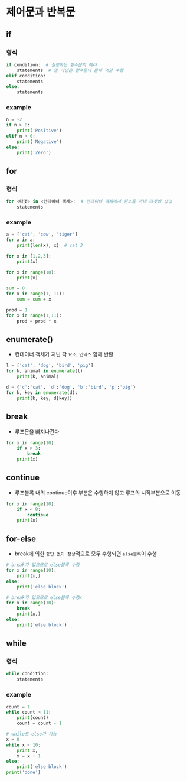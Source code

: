 # 제어문과 반복문

## if

### 형식
```python
if condition:  # 실행하는 함수문의 헤더
	statements  # 밑 라인은 함수문의 몸체 역할 수행
elif condition:
	statements
else:
	statements
```

### example
```python
n = -2
if n > 0:
    print('Positive')
elif n < 0:
    print('Negative')
else:
    print('Zero')
```

## for

### 형식
```python
for <타겟> in <컨테이너 객체>:  # 컨테이너 객체에서 원소를 꺼내 타겟에 삽입
	statements
```

### example
```python
a = ['cat', 'cow', 'tiger']
for x in a:
	print(len(x), x)  # cat 3

for x in [1,2,3]:
	print(x)

for x in range(10):
	print(x)

sum = 0
for x in range(1, 11):
	sum = sum + x

prod = 1
for x in range(1,11):
	prod = prod * x
```

## enumerate()
* 컨테이너 객체가 지닌 각 `요소`, `인덱스` 함께 반환
```python
l = ['cat', 'dog', 'bird', 'pig']
for k, animal in enumerate(l):
	print(k, animal)

d = {'c':'cat', 'd':'dog', 'b':'bird', 'p':'pig'}
for k, key in enumerate(d):
	print(k, key, d[key])
```

## break
* 루프문을 빠져나간다
```python
for x in range(10):
	if x > 3:
		break
	print(x)
```

## continue
* 루프블록 내의 continue이후 부분은 수행하지 않고 루프의 시작부분으로 이동
```python
for x in range(10):
	if x < 8:
		continue
	print(x)
```

## for-else
* break에 의한 `중단 없이 정상`적으로 모두 수행되면 `else블록`이 수행
```python
# break가 없으므로 else블록 수행
for x in range(10):
	print(x,)
else:
	print('else block')

# break가 있으므로 else블록 수행x
for x in range(10):
	break
	print(x,)
else:
	print('else block')
```

## while

### 형식
```python
while condition:
	statements
```

### example
```python
count = 1
while count < 11:
	print(count)
	count = count + 1

# while도 else가 가능
x = 0
while x < 10:
	print x,
	x = x + 1
else:
	print('else block')
print('done')
```
